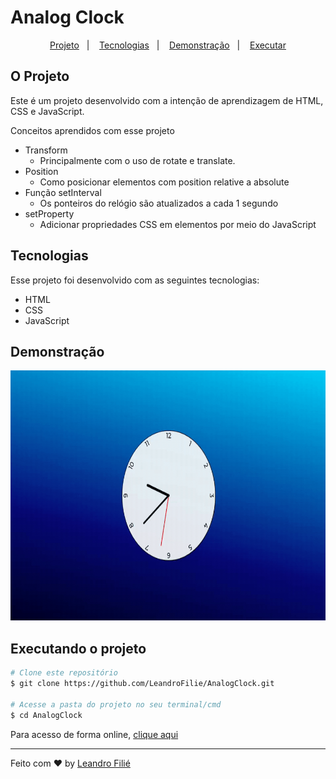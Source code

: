 # Analog Clock

<p align="center">
  <a href="#o-projeto">Projeto</a>&nbsp;&nbsp;&nbsp;|&nbsp;&nbsp;&nbsp;
  <a href="#tecnologias">Tecnologias</a>&nbsp;&nbsp;&nbsp;|&nbsp;&nbsp;&nbsp;
  <a href="#demonstacao">Demonstração</a>&nbsp;&nbsp;&nbsp;|&nbsp;&nbsp;&nbsp;
  <a href="#executando-o-projeto">Executar</a>
</p>

## O Projeto
Este é um projeto desenvolvido com a intenção de aprendizagem de HTML, CSS e JavaScript.

Conceitos aprendidos com esse projeto
- Transform
	- Principalmente com o uso de rotate e translate.
- Position
  - Como posicionar elementos com position relative a absolute
- Função setInterval
  - Os ponteiros do relógio são atualizados a cada 1 segundo
- setProperty
  - Adicionar propriedades CSS em elementos por meio do JavaScript

## Tecnologias

Esse projeto foi desenvolvido com as seguintes tecnologias:

- HTML
- CSS
- JavaScript

## Demonstração
<p align="center">
  <img src='.github/behavior.gif' height="400px">
</p>


## Executando o projeto

```bash
# Clone este repositório
$ git clone https://github.com/LeandroFilie/AnalogClock.git

# Acesse a pasta do projeto no seu terminal/cmd
$ cd AnalogClock
```
Para acesso de forma online, [clique aqui]()


---
Feito com :heart: by [Leandro Filié](https://github.com/LeandroFilie)
